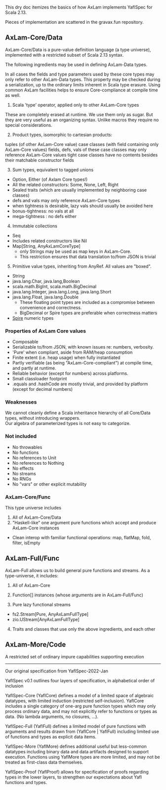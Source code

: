 This dry doc itemizes the basics of how AxLam implements YaflSpec for Scala 2.13.

Pieces of implementation are scattered in the gravax.fun repository.

## AxLam-Core/Data
AxLam-Core/Data is a pure-value definition language (a type universe), implemented with a restricted subset of Scala 2.13 syntax.

The following ingredients may be used in defining AxLam-Data types. 

In all cases the fields and type parameters used by these core types may only refer to other AxLam-Data types.  This property may be checked during a serialization, up to the ordinary limits inherent in Scala type erasure.  Using common AxLam facilities helps to ensure Core-compliance at compile time as well.

1) Scala 'type' operator, applied only to other AxLam-Core types

These are completely erased at runtime.  We use them only as sugar.  But they are very useful as an organizing syntax.  Unlike macros they require no special considerations.

2) Product types, isomorphic to cartesian products:

tuples (of other AxLam-Core value)
case classes (with field containing only AxLam-Core values)
fields, defs, vals of these case classes may only reference AxLam-Core values
tight case classes have no contents besides their matchable constructor fields

3) Sum types, equivalent to tagged unions
  * Option, Either (of Axlam Core types!)
  * All the related constructors:  Some, None, Left, Right
  * Sealed traits (which are usually implemented by neighboring case classes)
  * defs and vals may only reference AxLam-Core types
  * when tightness is desirable, lazy vals should usually be avoided here
  * bonus-tightness:  no vals at all
  * mega-tightness : no defs either

4) Immutable collections
  * Seq
  * Includes related constructors like Nil
  * Map[String, AnyAxLamCoreType]
    * only Strings may be used as map keys in AxLam-Core.  
    * This restriction ensures that data translation to/from JSON is trivial

5) Primitive value types, inheriting from AnyRef.  All values are "boxed".

  * String
  * java.lang.Char, java.lang,Boolean
  * scala.math.BigInt, scala.math.BigDecimal
  * java.lang.Integer, java.lang.Long, java.lang.Short
  * java.lang.Float, java.lang.Double
    * These floating point types are included as a compromise between convenience and correctness.
    * BigDecimal or Spire types are preferable when correctness matters
  * [Spire](https://typelevel.org/spire/#number-types) numeric types

### Properties of AxLam Core values

  * Composable
  * Serializable to/from JSON, with known issues re: numbers, verbosity.
  * 'Pure' when compliant, aside from RAM/heap consumption
  * Finite extent (i.e. heap usage) when fully instantiated
  * Partly verifiable (as being "AxLam-Core-compliant") at compile time, and partly at runtime.  
  * Reliable behavior (except for numbers) across platforms.
  * Small classloader footprint
  * .equals and .hashCode are mostly trivial, and provided by platform (except for decimal numbers)

### Weaknesses
We cannot cleanly define a Scala inheritance hierarchy of all Core/Data types, without introducing wrappers.  
Our algebra of parameterized types is not easy to categorize.

### Not included
  * No throwables
  * No functions
  * No references to Unit
  * No references to Nothing
  * No effects
  * No streams
  * No RNGs
  * No "vars" or other explicit mutability

### AxLam-Core/Func
This type universe includes 
1) All of AxLam-Core/Data 
2) "Haskell-like" one argument pure functions which accept and produce AxLam-Core instances
  * Clean interop with familiar functional operations:  map, flatMap, fold, filter, isEmpty

## AxLam-Full/Func
AxLam-Full allows us to build general pure functions and streams.  As a type-universe, it includes:

1) All of AxLam-Core

2) Function[] instances (whose arguments are in AxLam-Full/Func)

3) Pure lazy functional streams
  * fs2.Stream[Pure, AnyAxLamFullType]
  * zio.UStream[AnyAxLamFullType]
4) Traits and classes that use only the above ingredients, and each other

## AxLam-More/Code

A restricted set of ordinary impure capabilities supporting execution

----

Our original specification from YaflSpec-2022-Jan

YaflSpec v0.1 outlines four layers of specification, in alphabetical order of inclusion 

YaflSpec-Core (YaflCore) defines a model of a limited space of algebraic datatypes, with limited induction (restricted self-inclusion).
YaflCore includes a single category of one-arg pure function types which may only process ordinary data, and may not explicitly refer to functions or types as data. (No lambda arguments, no closures, …).

YaflSpec-Full (YaflFull) defines a limited model of pure functions with arguments and results drawn from (YaflCore | YaflFull) including limited use of functions and types as explicit data items. 

YaflSpec-More (YaflMore) defines additional useful but less-common datatypes including binary data and data artifacts designed to support execution. Functions using YaflMore types are more limited, and may not be treated as first-class data themselves. 

YaflSpec-Proof (YaflProof) allows for specification of proofs regarding types in the lower layers, to strengthen our expectations about Yafl functions and types. 

